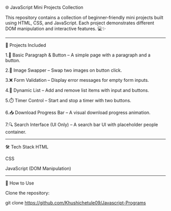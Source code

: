 🌐 JavaScript Mini Projects Collection

This repository contains a collection of beginner-friendly mini projects built using HTML, CSS, and JavaScript. Each project demonstrates different DOM manipulation and interactive features. 💻✨

---

🚀 Projects Included

1.📝 Basic Paragraph & Button – A simple page with a paragraph and a button.

2.🔄 Image Swapper – Swap two images on button click.

3.❌ Form Validation – Display error messages for empty form inputs.

4.🧾 Dynamic List – Add and remove list items with input and buttons.

5.⏱️ Timer Control – Start and stop a timer with two buttons.

6.📥 Download Progress Bar – A visual download progress animation.

7.🔍 Search Interface (UI Only) – A search bar UI with placeholder people container.


---

🛠️ Tech Stack
HTML

CSS

JavaScript (DOM Manipulation)

---

📌 How to Use

Clone the repository:

git clone https://github.com/Khushichetule09/Javascript-Programs
